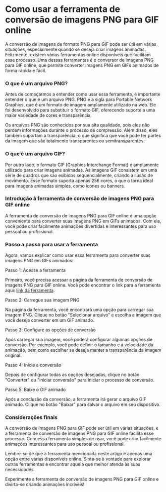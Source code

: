 Como usar a ferramenta de conversão de imagens PNG para GIF online
==================================================================

A conversão de imagens de formato PNG para GIF pode ser útil em várias situações, especialmente quando se deseja criar imagens animadas. Felizmente, existem várias ferramentas online disponíveis que facilitam esse processo. Uma dessas ferramentas é o conversor de imagens PNG para GIF online, que permite converter imagens PNG em GIFs animados de forma rápida e fácil.

### O que é um arquivo PNG?

Antes de começarmos a entender como usar essa ferramenta, é importante entender o que é um arquivo PNG. PNG é a sigla para Portable Network Graphics, que é um formato de imagem amplamente utilizado na web. Ele foi desenvolvido para substituir o formato GIF, oferecendo suporte a uma maior variedade de cores e transparência.

Os arquivos PNG são conhecidos por sua alta qualidade, pois eles não perdem informações durante o processo de compressão. Além disso, eles também suportam a transparência, o que significa que você pode ter partes da imagem que são totalmente transparentes ou semitransparentes.

### O que é um arquivo GIF?

Por outro lado, o formato GIF (Graphics Interchange Format) é amplamente utilizado para criar imagens animadas. As imagens GIF consistem em uma série de quadros que são exibidos sequencialmente, criando a ilusão de movimento. Esse formato suporta apenas 256 cores, o que o torna ideal para imagens animadas simples, como ícones ou banners.

### Introdução à ferramenta de conversão de imagens PNG para GIF online

A ferramenta de conversão de imagens PNG para GIF online é uma opção conveniente para converter suas imagens PNG em GIFs animados. Com ela, você pode criar facilmente animações divertidas e interessantes para uso pessoal ou profissional.

### Passo a passo para usar a ferramenta

Agora, vamos explicar como usar essa ferramenta para converter suas imagens PNG em GIFs animados:

Passo 1: Acesse a ferramenta

Primeiro, você precisa acessar a página da ferramenta de conversão de imagens PNG para GIF online. Você pode encontrar o link para a ferramenta aqui: [link da ferramenta](https://www.onlinecalculatorsfree.com/pt/convert/png-to-gif.html).

Passo 2: Carregue sua imagem PNG

Na página da ferramenta, você encontrará uma opção para carregar sua imagem PNG. Clique no botão "Selecionar arquivo" e escolha a imagem que você deseja converter em um GIF animado.

Passo 3: Configure as opções de conversão

Após carregar sua imagem, você poderá configurar algumas opções de conversão. Por exemplo, você pode definir o tamanho e a velocidade da animação, bem como escolher se deseja manter a transparência da imagem original.

Passo 4: Inicie a conversão

Depois de configurar todas as opções desejadas, clique no botão "Converter" ou "Iniciar conversão" para iniciar o processo de conversão.

Passo 5: Baixe o GIF animado

Após a conclusão da conversão, a ferramenta irá gerar o arquivo GIF animado. Clique no botão "Baixar" para salvar o arquivo em seu dispositivo.

### Considerações finais

A conversão de imagens PNG para GIF pode ser útil em várias situações, e a ferramenta de conversão de imagens PNG para GIF online facilita esse processo. Com essa ferramenta simples de usar, você pode criar facilmente animações interessantes para uso pessoal ou profissional.

Lembre-se de que a ferramenta mencionada neste artigo é apenas uma opção entre várias disponíveis online. Sinta-se à vontade para explorar outras ferramentas e encontrar aquela que melhor atenda às suas necessidades.

Experimente a ferramenta de conversão de imagens PNG para GIF online e divirta-se criando animações incríveis!